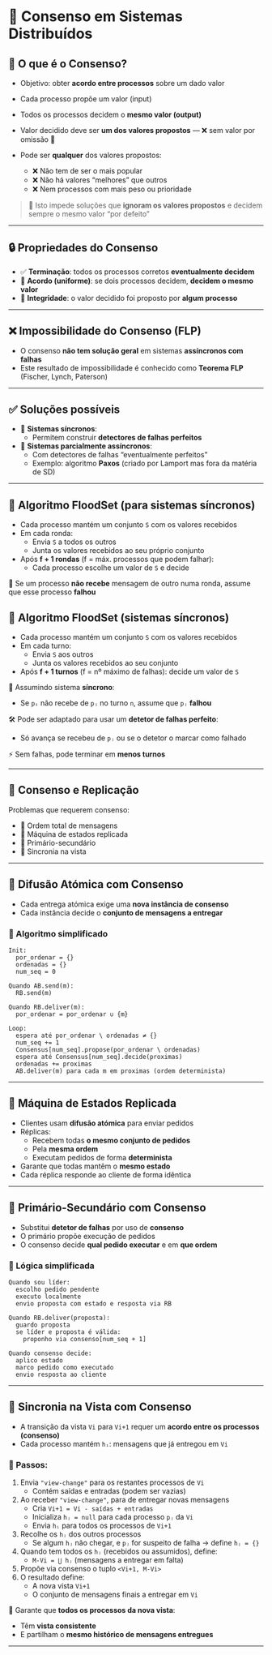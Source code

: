 # 🧠 Consenso em Sistemas Distribuídos

## 📌 O que é o Consenso?

-   Objetivo: obter **acordo entre processos** sobre um dado valor
-   Cada processo propõe um valor (input)
-   Todos os processos decidem o **mesmo valor (output)**
-   Valor decidido deve ser **um dos valores propostos** — ❌ sem valor por omissão 📌

-   Pode ser **qualquer** dos valores propostos:
    -   ❌ Não tem de ser o mais popular
    -   ❌ Não há valores “melhores” que outros
    -   ❌ Nem processos com mais peso ou prioridade

> 📌 Isto impede soluções que **ignoram os valores propostos** e decidem sempre o mesmo valor “por defeito”

---

## 🔒 Propriedades do Consenso

-   ✅ **Terminação**: todos os processos corretos **eventualmente decidem**
-   🤝 **Acordo (uniforme)**: se dois processos decidem, **decidem o mesmo valor**
-   🔐 **Integridade**: o valor decidido foi proposto por **algum processo**

---

## ❌ Impossibilidade do Consenso (FLP)

-   O consenso **não tem solução geral** em sistemas **assíncronos com falhas**
-   Este resultado de impossibilidade é conhecido como **Teorema FLP** (Fischer, Lynch, Paterson)

---

## ✅ Soluções possíveis

-   🔁 **Sistemas síncronos**:
    -   Permitem construir **detectores de falhas perfeitos**
-   🔁 **Sistemas parcialmente assíncronos**:
    -   Com detectores de falhas “eventualmente perfeitos”
    -   Exemplo: algoritmo **Paxos** (criado por Lamport mas fora da matéria de SD)

---

## 🌊 Algoritmo FloodSet (para sistemas síncronos)

-   Cada processo mantém um conjunto `S` com os valores recebidos
-   Em cada ronda:
    -   Envia `S` a todos os outros
    -   Junta os valores recebidos ao seu próprio conjunto
-   Após **f + 1 rondas** (f = máx. processos que podem falhar):
    -   Cada processo escolhe um valor de `S` e decide

📌 Se um processo **não recebe** mensagem de outro numa ronda, assume que esse processo **falhou**

## 🌊 Algoritmo FloodSet (sistemas síncronos)

-   Cada processo mantém um conjunto `S` com os valores recebidos
-   Em cada turno:
    -   Envia `S` aos outros
    -   Junta os valores recebidos ao seu conjunto
-   Após **f + 1 turnos** (f = nº máximo de falhas): decide um valor de `S`

📌 Assumindo sistema **síncrono**:

-   Se `pᵢ` não recebe de `pⱼ` no turno `n`, assume que `pⱼ` **falhou**

🛠️ Pode ser adaptado para usar um **detetor de falhas perfeito**:

-   Só avança se recebeu de `pⱼ` ou se o detetor o marcar como falhado

⚡ Sem falhas, pode terminar em **menos turnos**

---

## 🔁 Consenso e Replicação

Problemas que requerem consenso:

-   📜 Ordem total de mensagens
-   🧠 Máquina de estados replicada
-   👑 Primário-secundário
-   👥 Sincronia na vista

---

## 💬 Difusão Atómica com Consenso

-   Cada entrega atómica exige uma **nova instância de consenso**
-   Cada instância decide o **conjunto de mensagens a entregar**

### 🧱 Algoritmo simplificado

```pseudo
Init:
  por_ordenar = {}
  ordenadas = {}
  num_seq = 0

Quando AB.send(m):
  RB.send(m)

Quando RB.deliver(m):
  por_ordenar = por_ordenar ∪ {m}

Loop:
  espera até por_ordenar \ ordenadas ≠ {}
  num_seq += 1
  Consensus[num_seq].propose(por_ordenar \ ordenadas)
  espera até Consensus[num_seq].decide(proximas)
  ordenadas += proximas
  AB.deliver(m) para cada m em proximas (ordem determinista)
```

---

## 🤖 Máquina de Estados Replicada

-   Clientes usam **difusão atómica** para enviar pedidos
-   Réplicas:
    -   Recebem todas **o mesmo conjunto de pedidos**
    -   Pela **mesma ordem**
    -   Executam pedidos de forma **determinista**
-   Garante que todas mantêm o **mesmo estado**
-   Cada réplica responde ao cliente de forma idêntica

---

## 👑 Primário-Secundário com Consenso

-   Substitui **detetor de falhas** por uso de **consenso**
-   O primário propõe execução de pedidos
-   O consenso decide **qual pedido executar** e em **que ordem**

### 🧱 Lógica simplificada

```pseudo
Quando sou líder:
  escolho pedido pendente
  executo localmente
  envio proposta com estado e resposta via RB

Quando RB.deliver(proposta):
  guardo proposta
  se líder e proposta é válida:
    proponho via consenso[num_seq + 1]

Quando consenso decide:
  aplico estado
  marco pedido como executado
  envio resposta ao cliente
```

---

## 👥 Sincronia na Vista com Consenso

-   A transição da vista `Vi` para `Vi+1` requer um **acordo entre os processos (consenso)**
-   Cada processo mantém `hᵢ`: mensagens que já entregou em `Vi`

### 🧱 Passos:

1. Envia `"view-change"` para os restantes processos de `Vi`
    - Contém saídas e entradas (podem ser vazias)
2. Ao receber `"view-change"`, para de entregar novas mensagens
    - Cria `Vi+1 = Vi - saídas + entradas`
    - Inicializa `hⱼ = null` para cada processo `pⱼ` da `Vi`
    - Envia `hᵢ` para todos os processos de `Vi+1`
3. Recolhe os `hⱼ` dos outros processos
    - Se algum `hⱼ` não chegar, e `pⱼ` for suspeito de falha → define `hⱼ = {}`
4. Quando tem todos os `hⱼ` (recebidos ou assumidos), define:
    - `M-Vi = ⋃ hⱼ` (mensagens a entregar em falta)
5. Propõe via consenso o tuplo `<Vi+1, M-Vi>`
6. O resultado define:
    - A nova vista `Vi+1`
    - O conjunto de mensagens finais a entregar em `Vi`

📌 Garante que **todos os processos da nova vista**:

-   Têm **vista consistente**
-   E partilham o **mesmo histórico de mensagens entregues**

---
